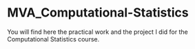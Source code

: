 # MVA_Computational-Statistics

You will find here the practical work and the project I did for the Computational Statistics course.
